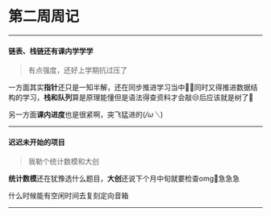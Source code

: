 # 第二周周记

***

#### 链表、栈链还有课内学学学

> 有点强度，还好上学期抗过压了

一方面其实**指针**还只是一知半解，还在同步推进学习当中😶‍🌫️同时又得推进数据结构的学习，**栈和队列**算是原理能懂但是语法得查资料才会敲😒后应该就是树了🌳

另一方面**课内进度**也是很紧啊，突飞猛进的(*/ω＼*)

***

#### 迟迟未开始的项目

> 我勒个统计数模和大创

**统计数模**还在犹豫选什么题目，**大创**还说下个月中旬就要检查omg🫡急急急

什么时候能有空闲时间去复刻定向音箱

***



